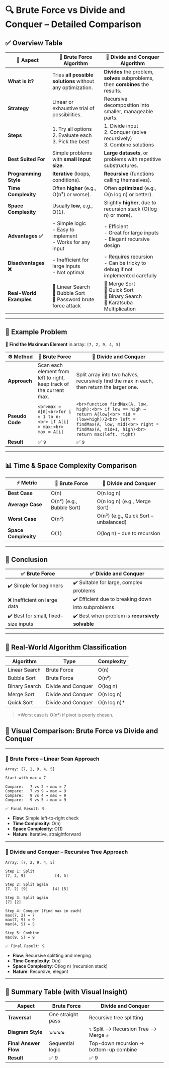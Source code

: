# 🔍 **Brute Force vs Divide and Conquer – Detailed Comparison**


## ✅ **Overview Table**

| 🧩 **Aspect**           | 🧱 **Brute Force Algorithm**                                         | 🧠 **Divide and Conquer Algorithm**                                               |
| ----------------------- | -------------------------------------------------------------------- | --------------------------------------------------------------------------------- |
| **What is it?**         | Tries **all possible solutions** without any optimization.           | **Divides** the problem, **solves** subproblems, then **combines** the results.   |
| **Strategy**            | Linear or exhaustive trial of possibilities.                         | Recursive decomposition into smaller, manageable parts.                           |
| **Steps**               | 1. Try all options<br>2. Evaluate each<br>3. Pick the best           | 1. Divide input<br>2. Conquer (solve recursively)<br>3. Combine solutions         |
| **Best Suited For**     | Simple problems with **small input size**.                           | **Large datasets**, or problems with repetitive substructures.                    |
| **Programming Style**   | **Iterative** (loops, conditions).                                   | **Recursive** (functions calling themselves).                                     |
| **Time Complexity**     | Often **higher** (e.g., O(n²) or worse).                             | Often **optimized** (e.g., O(n log n) or better).                                 |
| **Space Complexity**    | Usually **low**, e.g., O(1).                                         | Slightly **higher**, due to recursion stack (O(log n) or more).                   |
| **Advantages ✅**        | - Simple logic<br>- Easy to implement<br>- Works for any input       | - Efficient<br>- Great for large inputs<br>- Elegant recursive design             |
| **Disadvantages ❌**     | - Inefficient for large inputs<br>- Not optimal                      | - Requires recursion<br>- Can be tricky to debug if not implemented carefully     |
| **Real-World Examples** | 🔸 Linear Search<br>🔸 Bubble Sort<br>🔸 Password brute force attack | 🔹 Merge Sort<br>🔹 Quick Sort<br>🔹 Binary Search<br>🔹 Karatsuba Multiplication |

---

## 🧪 **Example Problem**

📌 **Find the Maximum Element** in array: `[7, 2, 9, 4, 5]`

| ⚙️ **Method**   | 🧱 **Brute Force**                                                     | 🧠 **Divide and Conquer**                                                                                                                                                                       |
| --------------- | ---------------------------------------------------------------------- | ----------------------------------------------------------------------------------------------------------------------------------------------------------------------------------------------- |
| **Approach**    | Scan each element from left to right, keep track of the current max.   | Split array into two halves, recursively find the max in each, then return the larger one.                                                                                                      |
| **Pseudo Code** | `<br>max = A[0]<br>for i = 1 to n:<br> if A[i] > max:<br>  max = A[i]` | `<br>function findMax(A, low, high):<br> if low == high → return A[low]<br> mid = (low+high)/2<br> left = findMax(A, low, mid)<br> right = findMax(A, mid+1, high)<br> return max(left, right)` |
| **Result**      | ✅ `9`                                                                  | ✅ `9`                                                                                                                                                                                           |

---

## 📊 **Time & Space Complexity Comparison**

| ⚡ Metric             | 🧱 Brute Force            | 🧠 Divide and Conquer                 |
| -------------------- | ------------------------- | ------------------------------------- |
| **Best Case**        | O(n)                      | O(n log n)                            |
| **Average Case**     | O(n²) (e.g., Bubble Sort) | O(n log n) (e.g., Merge Sort)         |
| **Worst Case**       | O(n²)                     | O(n²) (e.g., Quick Sort – unbalanced) |
| **Space Complexity** | O(1)                      | O(log n) – due to recursion           |

---

## 🎯 **Conclusion**

| ✅ Brute Force                        | ✅ Divide and Conquer                               |
| ------------------------------------ | -------------------------------------------------- |
| ✔️ Simple for beginners              | ✔️ Suitable for large, complex problems            |
| ❌ Inefficient on large data          | ✔️ Efficient due to breaking down into subproblems |
| ✔️ Best for small, fixed-size inputs | ✔️ Best when problem is **recursively solvable**   |

---

## 📌 Real-World Algorithm Classification

| Algorithm     | Type               | Complexity   |
| ------------- | ------------------ | ------------ |
| Linear Search | Brute Force        | O(n)         |
| Bubble Sort   | Brute Force        | O(n²)        |
| Binary Search | Divide and Conquer | O(log n)     |
| Merge Sort    | Divide and Conquer | O(n log n)   |
| Quick Sort    | Divide and Conquer | O(n log n)\* |

> \*Worst case is O(n²) if pivot is poorly chosen.

## 🧠 **Visual Comparison: Brute Force vs Divide and Conquer**

---

### 🔧 **Brute Force – Linear Scan Approach**

```
Array: [7, 2, 9, 4, 5]

Start with max = 7

Compare:   7 vs 2 → max = 7
Compare:   7 vs 9 → max = 9
Compare:   9 vs 4 → max = 9
Compare:   9 vs 5 → max = 9

✅ Final Result: 9
```

* **Flow**: Simple left-to-right check
* **Time Complexity**: O(n)
* **Space Complexity**: O(1)
* **Nature**: Iterative, straightforward

---

### 🔁 **Divide and Conquer – Recursive Tree Approach**

```
Array: [7, 2, 9, 4, 5]

Step 1: Split
[7, 2, 9]             [4, 5]

Step 2: Split again
[7, 2] [9]           [4] [5]

Step 3: Split again
[7] [2]            

Step 4: Conquer (find max in each)
max(7, 2) = 7
max(7, 9) = 9
max(4, 5) = 5

Step 5: Combine
max(9, 5) = 9

✅ Final Result: 9
```

* **Flow**: Recursive splitting and merging
* **Time Complexity**: O(n)
* **Space Complexity**: O(log n) (recursion stack)
* **Nature**: Recursive, elegant

---

## 🎯 Summary Table (with Visual Insight)

| Aspect                | Brute Force       | Divide and Conquer                     |
| --------------------- | ----------------- | -------------------------------------- |
| **Traversal**         | One straight pass | Recursive tree splitting               |
| **Diagram Style**     | ↘↘↘↘              | ⤵ Split ⟶ Recursion Tree ⟶ Merge ⤴     |
| **Final Answer Flow** | Sequential logic  | Top-down recursion → bottom-up combine |
| **Result**            | ✅ 9               | ✅ 9                                    
